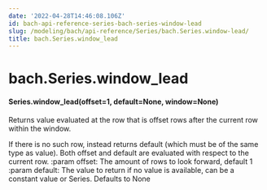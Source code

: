 ```yaml
---
date: '2022-04-28T14:46:08.106Z'
id: bach-api-reference-series-bach-series-window-lead
slug: /modeling/bach/api-reference/Series/bach.Series.window-lead/
title: bach.Series.window_lead
---
```


# bach.Series.window_lead


#### Series.window_lead(offset=1, default=None, window=None)
Returns value evaluated at the row that is offset rows after the current row within the window.

If there is no such row, instead returns default (which must be of the same type as value).
Both offset and default are evaluated with respect to the current row.
:param offset: The amount of rows to look forward, default 1
:param default: The value to return if no value is available, can be a constant value or Series.
Defaults to None

<!-- !! processed by numpydoc !! -->
